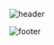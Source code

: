 <!--
**JakeSeo/JakeSeo** is a ✨ _special_ ✨ repository because its `README.md` (this file) appears on your GitHub profile.

Here are some ideas to get you started:

- 🔭 I’m currently working on ...
- 🌱 I’m currently learning ...
- 👯 I’m looking to collaborate on ...
- 🤔 I’m looking for help with ...
- 💬 Ask me about ...
- 📫 How to reach me: ...
- 😄 Pronouns: ...
- ⚡ Fun fact: ...
-->
![header](https://capsule-render.vercel.app/api?type=slice&color=96b4ff&section=header&text=print('Welcome!');&rotate=8&fontSize=40&fontAlign=77&fontAlignY=20&fontColor=ffffff)

![footer](https://capsule-render.vercel.app/api?type=slice&color=96b4ff&section=footer&height=50)
